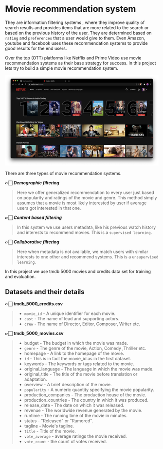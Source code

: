 # Movie recommendation system

They are information filtering systems , where they improve quality of search results and provides items that are more related to the search or based on the previous history of the user. They are determined based on `rating` and `preferences` that a user would give to them. Even Amazon, youtube and facebook uses these recommendation systems to provide good results for the end users.

Over the top (OTT) platforms like Netflix and Prime Video use movie recommendation systems as their base strategy for success. In this project lets try to build a simple movie recommendation system.

![Netflix](Data/netflix.jpg)

There are three types of movie recommendation systems.

**👉🏻** **_Demographic filtering_**

> Here we offer generalized recommendation to every user just based on popularity and ratings of the movie and genre. This method simply assumes that a movie is most likely interested by user if average users got interested in that one.

**👉🏻** **_Content based filtering_**

> In this system we use users metadata, like his previous watch history and interests to recommend movies. This is a `supervised learning`.

**👉🏻** **_Collaborative filtering_**

> Here when metadata is not available, we match users with similar interests to one other and recommend systems. This is a `unsupervised learning`.

In this project we use tmdb 5000 movies and credits data set for training and evaluation.

## Datasets and their details

**👉🏻** **tmdb_5000_credits.csv**

> - `movie_id` - A unique identifier for each movie.
> - `cast` - The name of lead and supporting actors.
> - `crew` - The name of Director, Editor, Composer, Writer etc.

**👉🏻** **tmdb_5000_movies.csv**

> - budget - The budget in which the movie was made.
> - `genre` - The genre of the movie, Action, Comedy ,Thriller etc.
> - homepage - A link to the homepage of the movie.
> - `id` - This is in fact the movie_id as in the first dataset.
> - keywords - The keywords or tags related to the movie.
> - original_language - The language in which the movie was made.
> - original_title - The title of the movie before translation or adaptation.
> - overview - A brief description of the movie.
> - `popularity` - A numeric quantity specifying the movie popularity.
> - production_companies - The production house of the movie.
> - production_countries - The country in which it was produced.
> - release_date - The date on which it was released.
> - revenue - The worldwide revenue generated by the movie.
> - runtime - The running time of the movie in minutes.
> - status - "Released" or "Rumored".
> - tagline - Movie's tagline.
> - `title` - Title of the movie.
> - `vote_average` - average ratings the movie received.
> - `vote_count` - the count of votes received.
